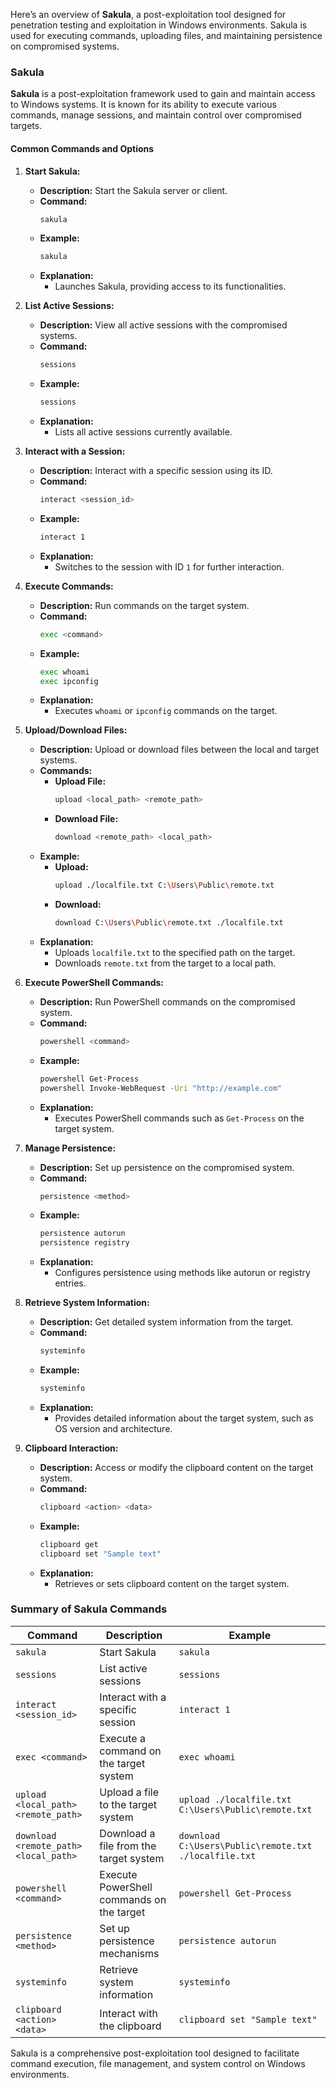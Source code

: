 Here’s an overview of **Sakula**, a post-exploitation tool designed for penetration testing and exploitation in Windows environments. Sakula is used for executing commands, uploading files, and maintaining persistence on compromised systems.

### **Sakula**

**Sakula** is a post-exploitation framework used to gain and maintain access to Windows systems. It is known for its ability to execute various commands, manage sessions, and maintain control over compromised targets.

#### **Common Commands and Options**

1. **Start Sakula:**
   - **Description:** Start the Sakula server or client.
   - **Command:**
     ```bash
     sakula
     ```
   - **Example:**
     ```bash
     sakula
     ```
   - **Explanation:**
     - Launches Sakula, providing access to its functionalities.

2. **List Active Sessions:**
   - **Description:** View all active sessions with the compromised systems.
   - **Command:**
     ```bash
     sessions
     ```
   - **Example:**
     ```bash
     sessions
     ```
   - **Explanation:**
     - Lists all active sessions currently available.

3. **Interact with a Session:**
   - **Description:** Interact with a specific session using its ID.
   - **Command:**
     ```bash
     interact <session_id>
     ```
   - **Example:**
     ```bash
     interact 1
     ```
   - **Explanation:**
     - Switches to the session with ID `1` for further interaction.

4. **Execute Commands:**
   - **Description:** Run commands on the target system.
   - **Command:**
     ```bash
     exec <command>
     ```
   - **Example:**
     ```bash
     exec whoami
     exec ipconfig
     ```
   - **Explanation:**
     - Executes `whoami` or `ipconfig` commands on the target.

5. **Upload/Download Files:**
   - **Description:** Upload or download files between the local and target systems.
   - **Commands:**
     - **Upload File:**
       ```bash
       upload <local_path> <remote_path>
       ```
     - **Download File:**
       ```bash
       download <remote_path> <local_path>
       ```
   - **Example:**
     - **Upload:**
       ```bash
       upload ./localfile.txt C:\Users\Public\remote.txt
       ```
     - **Download:**
       ```bash
       download C:\Users\Public\remote.txt ./localfile.txt
       ```
   - **Explanation:**
     - Uploads `localfile.txt` to the specified path on the target.
     - Downloads `remote.txt` from the target to a local path.

6. **Execute PowerShell Commands:**
   - **Description:** Run PowerShell commands on the compromised system.
   - **Command:**
     ```bash
     powershell <command>
     ```
   - **Example:**
     ```bash
     powershell Get-Process
     powershell Invoke-WebRequest -Uri "http://example.com"
     ```
   - **Explanation:**
     - Executes PowerShell commands such as `Get-Process` on the target system.

7. **Manage Persistence:**
   - **Description:** Set up persistence on the compromised system.
   - **Command:**
     ```bash
     persistence <method>
     ```
   - **Example:**
     ```bash
     persistence autorun
     persistence registry
     ```
   - **Explanation:**
     - Configures persistence using methods like autorun or registry entries.

8. **Retrieve System Information:**
   - **Description:** Get detailed system information from the target.
   - **Command:**
     ```bash
     systeminfo
     ```
   - **Example:**
     ```bash
     systeminfo
     ```
   - **Explanation:**
     - Provides detailed information about the target system, such as OS version and architecture.

9. **Clipboard Interaction:**
   - **Description:** Access or modify the clipboard content on the target system.
   - **Command:**
     ```bash
     clipboard <action> <data>
     ```
   - **Example:**
     ```bash
     clipboard get
     clipboard set "Sample text"
     ```
   - **Explanation:**
     - Retrieves or sets clipboard content on the target system.

### **Summary of Sakula Commands**

| **Command**                   | **Description**                                 | **Example**                                    |
|-------------------------------|-------------------------------------------------|------------------------------------------------|
| `sakula`                      | Start Sakula                                    | `sakula`                                       |
| `sessions`                    | List active sessions                            | `sessions`                                     |
| `interact <session_id>`       | Interact with a specific session                | `interact 1`                                   |
| `exec <command>`              | Execute a command on the target system          | `exec whoami`                                  |
| `upload <local_path> <remote_path>` | Upload a file to the target system          | `upload ./localfile.txt C:\Users\Public\remote.txt` |
| `download <remote_path> <local_path>` | Download a file from the target system       | `download C:\Users\Public\remote.txt ./localfile.txt` |
| `powershell <command>`        | Execute PowerShell commands on the target       | `powershell Get-Process`                       |
| `persistence <method>`        | Set up persistence mechanisms                   | `persistence autorun`                          |
| `systeminfo`                  | Retrieve system information                     | `systeminfo`                                   |
| `clipboard <action> <data>`   | Interact with the clipboard                     | `clipboard set "Sample text"`                  |

Sakula is a comprehensive post-exploitation tool designed to facilitate command execution, file management, and system control on Windows environments.